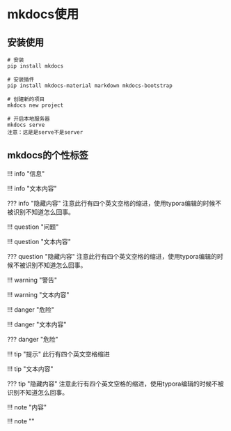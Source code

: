 # mkdocs使用

## 安装使用

```
# 安装
pip install mkdocs

# 安装插件
pip install mkdocs-material markdown mkdocs-bootstrap

# 创建新的项目
mkdocs new project

# 开启本地服务器
mkdocs serve
注意：这是是serve不是server
```





## mkdocs的个性标签

!!! info "信息"

\!!! info "文本内容"

??? info "隐藏内容"
    注意此行有四个英文空格的缩进，使用typora编辑的时候不被识别不知道怎么回事。




!!! question "问题"

\!!! question "文本内容"

??? question "隐藏内容"
    注意此行有四个英文空格的缩进，使用typora编辑的时候不被识别不知道怎么回事。



!!! warning "警告"

\!!! warning "文本内容"



!!! danger "危险"

\!!! danger "文本内容"



??? danger "危险"



!!! tip "提示"
    此行有四个英文空格缩进

\!!! tip "文本内容"

??? tip "隐藏内容"
    注意此行有四个英文空格的缩进，使用typora编辑的时候不被识别不知道怎么回事。

!!! note "内容"

\!!! note ""